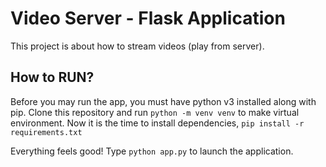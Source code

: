 # Video Server - Flask Application
This project is about how to stream videos (play from server).

## How to RUN?

Before you may run the app, you must have python v3 installed along with pip.
Clone this repository and run `python -m venv venv` to make virtual environment.
Now it is the time to install dependencies, `pip install -r requirements.txt`

Everything feels good! Type `python app.py` to launch the application.